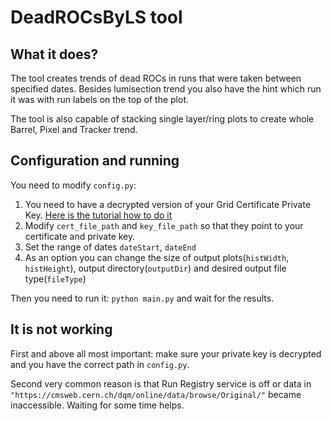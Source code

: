 # DeadROCsByLS tool
## What it does?
The tool creates trends of dead ROCs in runs that were taken between specified dates. Besides lumisection trend you also have the hint which run it was with run labels on the top of the plot.

The tool is also capable of stacking single layer/ring plots to create whole Barrel, Pixel and Tracker trend.

## Configuration and running

You need to modify ```config.py```:
1. You need to have a decrypted version of your Grid Certificate Private Key. [Here is the tutorial how to do it](https://support.citrix.com/article/CTX122930)
2. Modify ```cert_file_path``` and ```key_file_path``` so that they point to your certificate and private key.
3. Set the range of dates ```dateStart```, ```dateEnd```
4. As an option you can change the size of output plots(```histWidth```, ```histHeight```), output directory(```outputDir```) and desired output file type(```fileType```)

Then you need to run it: 
```python main.py``` and wait for the results.

## It is not working
First and above all most important: make sure your private key is decrypted and you have the correct path in ```config.py```.

Second very common reason is that Run Registry service is off or data in ```"https://cmsweb.cern.ch/dqm/online/data/browse/Original/"``` became inaccessible. Waiting for some time helps.